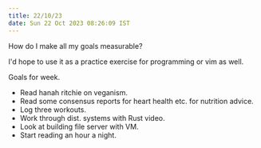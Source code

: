 ```yaml
---
title: 22/10/23
date: Sun 22 Oct 2023 08:26:09 IST
---
```


How do I make all my goals measurable?

I'd hope to use it as a practice exercise for programming or vim as well.


Goals for week.

* Read hanah ritchie on veganism.
* Read some consensus reports for heart health etc. for nutrition advice.
* Log three workouts.
* Work through dist. systems with Rust video.
* Look at building file server with VM.
* Start reading an hour a night.
